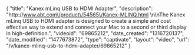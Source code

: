 {
    "title": "Kanex mLinq USB to HDMI Adapter",
    "description": "http:\/\/www.abt.com\/product\/54565\/Kanex-MLINQ.html \n\nThe Kanex mLinq USB to HDMI adapter is designed to create a simple and cost effective way to extend and connect your Mac to a second or third display in high-definition.",
    "videoid": "69865212",
    "date_created": "1316720137",
    "date_modified": "1477673872",
    "type": "captivate",
    "layout": "video",
    "url": "\/v\/kanex-mlinq-usb-to-hdmi-adapter\/69865212"
}